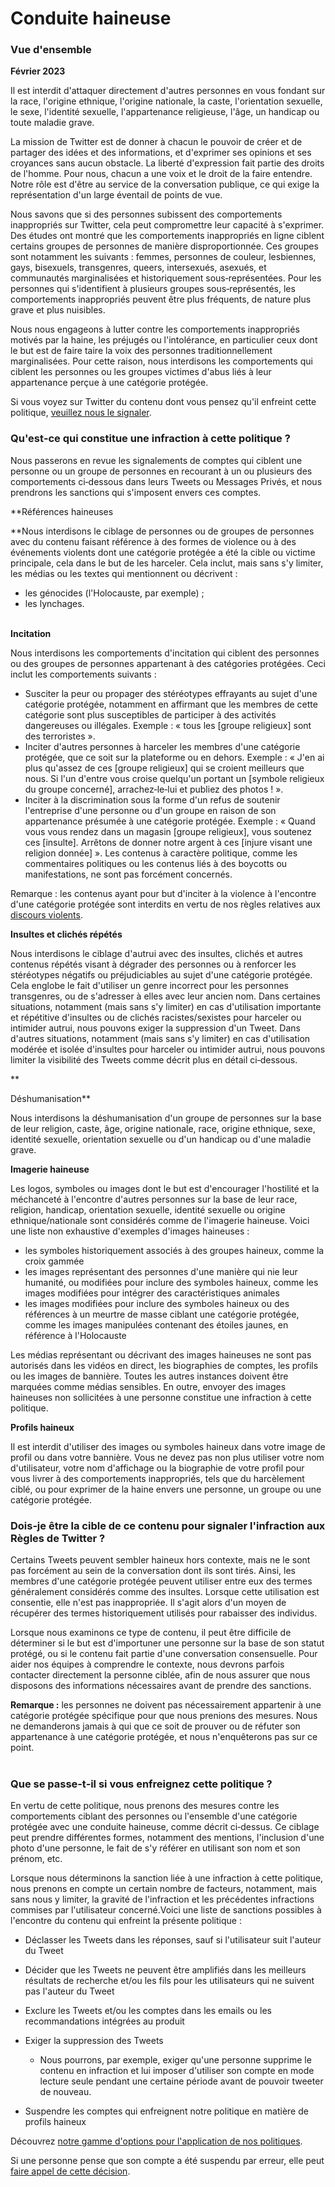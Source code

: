 Conduite haineuse
=================

### Vue d'ensemble 

**Février 2023**

Il est interdit d'attaquer directement d'autres personnes en vous fondant sur la race, l'origine ethnique, l'origine nationale, la caste, l'orientation sexuelle, le sexe, l'identité sexuelle, l'appartenance religieuse, l'âge, un handicap ou toute maladie grave. 

La mission de Twitter est de donner à chacun le pouvoir de créer et de partager des idées et des informations, et d'exprimer ses opinions et ses croyances sans aucun obstacle. La liberté d'expression fait partie des droits de l'homme. Pour nous, chacun a une voix et le droit de la faire entendre. Notre rôle est d'être au service de la conversation publique, ce qui exige la représentation d'un large éventail de points de vue. 

Nous savons que si des personnes subissent des comportements inappropriés sur Twitter, cela peut compromettre leur capacité à s'exprimer. Des études ont montré que les comportements inappropriés en ligne ciblent certains groupes de personnes de manière disproportionnée. Ces groupes sont notamment les suivants : femmes, personnes de couleur, lesbiennes, gays, bisexuels, transgenres, queers, intersexués, asexués, et communautés marginalisées et historiquement sous‑représentées. Pour les personnes qui s'identifient à plusieurs groupes sous‑représentés, les comportements inappropriés peuvent être plus fréquents, de nature plus grave et plus nuisibles.

Nous nous engageons à lutter contre les comportements inappropriés motivés par la haine, les préjugés ou l'intolérance, en particulier ceux dont le but est de faire taire la voix des personnes traditionnellement marginalisées. Pour cette raison, nous interdisons les comportements qui ciblent les personnes ou les groupes victimes d'abus liés à leur appartenance perçue à une catégorie protégée.  

Si vous voyez sur Twitter du contenu dont vous pensez qu'il enfreint cette politique, [veuillez nous le signaler](https://help.twitter.com/fr/forms/safety-and-sensitive-content/abuse.html).

### Qu'est‑ce qui constitue une infraction à cette politique ? 

Nous passerons en revue les signalements de comptes qui ciblent une personne ou un groupe de personnes en recourant à un ou plusieurs des comportements ci‑dessous dans leurs Tweets ou Messages Privés, et nous prendrons les sanctions qui s'imposent envers ces comptes. 

**Références haineuses  
  
**Nous interdisons le ciblage de personnes ou de groupes de personnes avec du contenu faisant référence à des formes de violence ou à des événements violents dont une catégorie protégée a été la cible ou victime principale, cela dans le but de les harceler. Cela inclut, mais sans s'y limiter, les médias ou les textes qui mentionnent ou décrivent :

* les génocides (l'Holocauste, par exemple) ;
* les lynchages.  
     

**Incitation** 

Nous interdisons les comportements d'incitation qui ciblent des personnes ou des groupes de personnes appartenant à des catégories protégées. Ceci inclut les comportements suivants :

* Susciter la peur ou propager des stéréotypes effrayants au sujet d'une catégorie protégée, notamment en affirmant que les membres de cette catégorie sont plus susceptibles de participer à des activités dangereuses ou illégales. Exemple : « tous les \[groupe religieux\] sont des terroristes ».
* Inciter d'autres personnes à harceler les membres d'une catégorie protégée, que ce soit sur la plateforme ou en dehors. Exemple : « J'en ai plus qu'assez de ces \[groupe religieux\] qui se croient meilleurs que nous. Si l'un d'entre vous croise quelqu'un portant un \[symbole religieux du groupe concerné\], arrachez‑le‑lui et publiez des photos ! ».
* Inciter à la discrimination sous la forme d'un refus de soutenir l'entreprise d'une personne ou d'un groupe en raison de son appartenance présumée à une catégorie protégée. Exemple : « Quand vous vous rendez dans un magasin \[groupe religieux\], vous soutenez ces \[insulte\]. Arrêtons de donner notre argent à ces \[injure visant une religion donnée\] ». Les contenus à caractère politique, comme les commentaires politiques ou les contenus liés à des boycotts ou manifestations, ne sont pas forcément concernés.

Remarque : les contenus ayant pour but d'inciter à la violence à l'encontre d'une catégorie protégée sont interdits en vertu de nos règles relatives aux [discours violents](https://help.twitter.com/fr/rules-and-policies/violent-speech.html).

**Insultes et clichés répétés**  
  
Nous interdisons le ciblage d'autrui avec des insultes, clichés et autres contenus répétés visant à dégrader des personnes ou à renforcer les stéréotypes négatifs ou préjudiciables au sujet d'une catégorie protégée. Cela englobe le fait d'utiliser un genre incorrect pour les personnes transgenres, ou de s'adresser à elles avec leur ancien nom. Dans certaines situations, notamment (mais sans s'y limiter) en cas d'utilisation importante et répétitive d'insultes ou de clichés racistes/sexistes pour harceler ou intimider autrui, nous pouvons exiger la suppression d'un Tweet. Dans d'autres situations, notamment (mais sans s'y limiter) en cas d'utilisation modérée et isolée d'insultes pour harceler ou intimider autrui, nous pouvons limiter la visibilité des Tweets comme décrit plus en détail ci‑dessous.

**  
  
Déshumanisation**

Nous interdisons la déshumanisation d'un groupe de personnes sur la base de leur religion, caste, âge, origine nationale, race, origine ethnique, sexe, identité sexuelle, orientation sexuelle ou d'un handicap ou d'une maladie grave.

**Imagerie haineuse**

Les logos, symboles ou images dont le but est d'encourager l'hostilité et la méchanceté à l'encontre d'autres personnes sur la base de leur race, religion, handicap, orientation sexuelle, identité sexuelle ou origine ethnique/nationale sont considérés comme de l'imagerie haineuse. Voici une liste non exhaustive d'exemples d'images haineuses :

* les symboles historiquement associés à des groupes haineux, comme la croix gammée
* les images représentant des personnes d'une manière qui nie leur humanité, ou modifiées pour inclure des symboles haineux, comme les images modifiées pour intégrer des caractéristiques animales
* les images modifiées pour inclure des symboles haineux ou des références à un meurtre de masse ciblant une catégorie protégée, comme les images manipulées contenant des étoiles jaunes, en référence à l'Holocauste

Les médias représentant ou décrivant des images haineuses ne sont pas autorisés dans les vidéos en direct, les biographies de comptes, les profils ou les images de bannière. Toutes les autres instances doivent être marquées comme médias sensibles. En outre, envoyer des images haineuses non sollicitées à une personne constitue une infraction à cette politique. 

**Profils haineux**

Il est interdit d'utiliser des images ou symboles haineux dans votre image de profil ou dans votre bannière. Vous ne devez pas non plus utiliser votre nom d'utilisateur, votre nom d'affichage ou la biographie de votre profil pour vous livrer à des comportements inappropriés, tels que du harcèlement ciblé, ou pour exprimer de la haine envers une personne, un groupe ou une catégorie protégée.

### Dois‑je être la cible de ce contenu pour signaler l'infraction aux Règles de Twitter ? 

Certains Tweets peuvent sembler haineux hors contexte, mais ne le sont pas forcément au sein de la conversation dont ils sont tirés. Ainsi, les membres d'une catégorie protégée peuvent utiliser entre eux des termes généralement considérés comme des insultes. Lorsque cette utilisation est consentie, elle n'est pas inappropriée. Il s'agit alors d'un moyen de récupérer des termes historiquement utilisés pour rabaisser des individus.  

Lorsque nous examinons ce type de contenu, il peut être difficile de déterminer si le but est d'importuner une personne sur la base de son statut protégé, ou si le contenu fait partie d'une conversation consensuelle. Pour aider nos équipes à comprendre le contexte, nous devrons parfois contacter directement la personne ciblée, afin de nous assurer que nous disposons des informations nécessaires avant de prendre des sanctions.

**Remarque :** les personnes ne doivent pas nécessairement appartenir à une catégorie protégée spécifique pour que nous prenions des mesures. Nous ne demanderons jamais à qui que ce soit de prouver ou de réfuter son appartenance à une catégorie protégée, et nous n'enquêterons pas sur ce point.   
 

### Que se passe‑t‑il si vous enfreignez cette politique ? 

En vertu de cette politique, nous prenons des mesures contre les comportements ciblant des personnes ou l'ensemble d'une catégorie protégée avec une conduite haineuse, comme décrit ci‑dessus. Ce ciblage peut prendre différentes formes, notamment des mentions, l'inclusion d'une photo d'une personne, le fait de s'y référer en utilisant son nom et son prénom, etc.

Lorsque nous déterminons la sanction liée à une infraction à cette politique, nous prenons en compte un certain nombre de facteurs, notamment, mais sans nous y limiter, la gravité de l'infraction et les précédentes infractions commises par l'utilisateur concerné.Voici une liste de sanctions possibles à l'encontre du contenu qui enfreint la présente politique :

* Déclasser les Tweets dans les réponses, sauf si l'utilisateur suit l'auteur du Tweet  
    
* Décider que les Tweets ne peuvent être amplifiés dans les meilleurs résultats de recherche et/ou les fils pour les utilisateurs qui ne suivent pas l'auteur du Tweet
* Exclure les Tweets et/ou les comptes dans les emails ou les recommandations intégrées au produit 
* Exiger la suppression des Tweets
    * Nous pourrons, par exemple, exiger qu'une personne supprime le contenu en infraction et lui imposer d'utiliser son compte en mode lecture seule pendant une certaine période avant de pouvoir tweeter de nouveau.
* Suspendre les comptes qui enfreignent notre politique en matière de profils haineux

Découvrez [notre gamme d'options pour l'application de nos politiques](https://help.twitter.com/fr/rules-and-policies/enforcement-options.html).

Si une personne pense que son compte a été suspendu par erreur, elle peut [faire appel de cette décision](https://help.twitter.com/fr/forms/account-access/appeals.html).